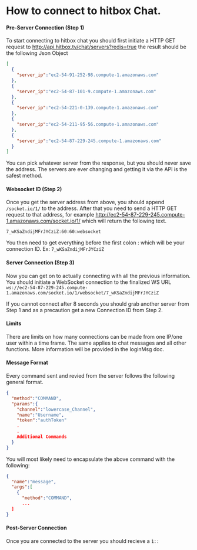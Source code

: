 # How to connect to hitbox Chat.

#### Pre-Server Connection (Step 1)

To start connecting to hitbox chat you should first initiate a HTTP GET request to http://api.hitbox.tv/chat/servers?redis=true the result should be the following Json Object 

```json
[
  {
    "server_ip":"ec2-54-91-252-98.compute-1.amazonaws.com"
  },
  {
    "server_ip":"ec2-54-87-101-9.compute-1.amazonaws.com"
  },
  {
    "server_ip":"ec2-54-221-0-139.compute-1.amazonaws.com"
  },
  {
    "server_ip":"ec2-54-211-95-56.compute-1.amazonaws.com"
  },
  {
    "server_ip":"ec2-54-87-229-245.compute-1.amazonaws.com"
  }
]
```

You can pick whatever server from the response, but you should never save the address. The servers are ever changing and getting it via the API is the safest method.

#### Websocket ID (Step 2)

Once you get the server address from above, you should append `/socket.io/1/` to the address. After that you need to send a HTTP GET request to that address, for example http://ec2-54-87-229-245.compute-1.amazonaws.com/socket.io/1/ which will return the following text.

```text
7_wKSaZndijMFrJYCziZ:60:60:websocket
```

You then need to get everything before the first colon : which will be your connection ID. Ex: `7_wKSaZndijMFrJYCziZ`

#### Server Connection (Step 3)

Now you can get on to actually connecting with all the previous information. You should initiate a WebSocket connection to the finalized WS URL `ws://ec2-54-87-229-245.compute-1.amazonaws.com/socket.io/1/websocket/7_wKSaZndijMFrJYCziZ`

If you cannot connect after 8 seconds you should grab another server from Step 1 and as a precaution get a new Connection ID from Step 2.

#### Limits

There are limits on how many connections can be made from one IP/one user within a time frame. The same applies to chat messages and all other functions. More information will be provided in the loginMsg doc.


#### Message Format

Every command sent and revied from the server follows the following general format. 

```json
{
  "method":"COMMAND",
  "params":{
    "channel":"lowercase_Channel",
    "name":"Username",
    "token":"authToken"
    .
    .
    Additional Commands
  }
}
```

You will most likely need to encapsulate the above command with the following:

```json
{
  "name":"message",
  "args":[
    {
      "method":"COMMAND",
      ...
  ]
}
```

#### Post-Server Connection

Once you are connected to the server you should recieve a `1::`
